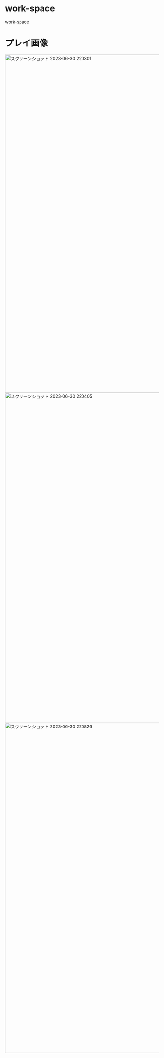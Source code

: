 # work-space
work-space



# プレイ画像
<img width="1108" alt="スクリーンショット 2023-06-30 220301" src="https://github.com/teamdev-test-red/work-space/assets/135023031/17745dd0-b078-4c70-a40f-c9df30231b09">

<img width="1082" alt="スクリーンショット 2023-06-30 220405" src="https://github.com/teamdev-test-red/work-space/assets/135023031/7b95f48d-6264-4caf-8c21-b73f18a1839d">

<img width="1082" alt="スクリーンショット 2023-06-30 220826" src="https://github.com/teamdev-test-red/work-space/assets/135023031/5ba8c3e9-2a9d-4b70-8bd9-4848d0e3c77f">
